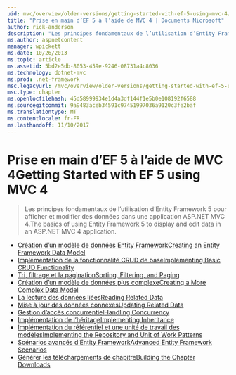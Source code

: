 ```yaml
---
uid: mvc/overview/older-versions/getting-started-with-ef-5-using-mvc-4/index
title: "Prise en main d’EF 5 à l’aide de MVC 4 | Documents Microsoft"
author: rick-anderson
description: "Les principes fondamentaux de l’utilisation d’Entity Framework 5 pour afficher et modifier des données dans une application ASP.NET MVC 4."
ms.author: aspnetcontent
manager: wpickett
ms.date: 10/26/2013
ms.topic: article
ms.assetid: 5bd2e5db-8053-459e-9246-08731a4c8036
ms.technology: dotnet-mvc
ms.prod: .net-framework
msc.legacyurl: /mvc/overview/older-versions/getting-started-with-ef-5-using-mvc-4
msc.type: chapter
ms.openlocfilehash: 45d58999934e1d4a3df144f1e5b0e108192f6588
ms.sourcegitcommit: 9a9483aceb34591c97451997036a9120c3fe2baf
ms.translationtype: MT
ms.contentlocale: fr-FR
ms.lasthandoff: 11/10/2017
---
```

<a name="getting-started-with-ef-5-using-mvc-4"></a><span data-ttu-id="f5055-103">Prise en main d’EF 5 à l’aide de MVC 4</span><span class="sxs-lookup"><span data-stu-id="f5055-103">Getting Started with EF 5 using MVC 4</span></span>
====================
> <span data-ttu-id="f5055-104">Les principes fondamentaux de l’utilisation d’Entity Framework 5 pour afficher et modifier des données dans une application ASP.NET MVC 4.</span><span class="sxs-lookup"><span data-stu-id="f5055-104">The basics of using Entity Framework 5 to display and edit data in an ASP.NET MVC 4 application.</span></span>


- [<span data-ttu-id="f5055-105">Création d’un modèle de données Entity Framework</span><span class="sxs-lookup"><span data-stu-id="f5055-105">Creating an Entity Framework Data Model</span></span>](creating-an-entity-framework-data-model-for-an-asp-net-mvc-application.md)
- [<span data-ttu-id="f5055-106">Implémentation de la fonctionnalité CRUD de base</span><span class="sxs-lookup"><span data-stu-id="f5055-106">Implementing Basic CRUD Functionality</span></span>](implementing-basic-crud-functionality-with-the-entity-framework-in-asp-net-mvc-application.md)
- [<span data-ttu-id="f5055-107">Tri, filtrage et la pagination</span><span class="sxs-lookup"><span data-stu-id="f5055-107">Sorting, Filtering, and Paging</span></span>](sorting-filtering-and-paging-with-the-entity-framework-in-an-asp-net-mvc-application.md)
- [<span data-ttu-id="f5055-108">Création d’un modèle de données plus complexe</span><span class="sxs-lookup"><span data-stu-id="f5055-108">Creating a More Complex Data Model</span></span>](creating-a-more-complex-data-model-for-an-asp-net-mvc-application.md)
- [<span data-ttu-id="f5055-109">La lecture des données liées</span><span class="sxs-lookup"><span data-stu-id="f5055-109">Reading Related Data</span></span>](reading-related-data-with-the-entity-framework-in-an-asp-net-mvc-application.md)
- [<span data-ttu-id="f5055-110">Mise à jour des données connexes</span><span class="sxs-lookup"><span data-stu-id="f5055-110">Updating Related Data</span></span>](updating-related-data-with-the-entity-framework-in-an-asp-net-mvc-application.md)
- [<span data-ttu-id="f5055-111">Gestion d’accès concurrentiel</span><span class="sxs-lookup"><span data-stu-id="f5055-111">Handling Concurrency</span></span>](handling-concurrency-with-the-entity-framework-in-an-asp-net-mvc-application.md)
- [<span data-ttu-id="f5055-112">Implémentation de l’héritage</span><span class="sxs-lookup"><span data-stu-id="f5055-112">Implementing Inheritance</span></span>](implementing-inheritance-with-the-entity-framework-in-an-asp-net-mvc-application.md)
- [<span data-ttu-id="f5055-113">Implémentation du référentiel et une unité de travail des modèles</span><span class="sxs-lookup"><span data-stu-id="f5055-113">Implementing the Repository and Unit of Work Patterns</span></span>](implementing-the-repository-and-unit-of-work-patterns-in-an-asp-net-mvc-application.md)
- [<span data-ttu-id="f5055-114">Scénarios avancés d’Entity Framework</span><span class="sxs-lookup"><span data-stu-id="f5055-114">Advanced Entity Framework Scenarios</span></span>](advanced-entity-framework-scenarios-for-an-mvc-web-application.md)
- [<span data-ttu-id="f5055-115">Générer les téléchargements de chapitre</span><span class="sxs-lookup"><span data-stu-id="f5055-115">Building the Chapter Downloads</span></span>](building-the-ef5-mvc4-chapter-downloads.md)
